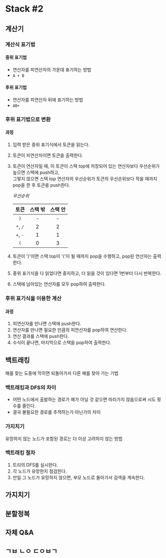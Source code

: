 # Stack #2
## 계산기
### 계산식 표기법
  #### 중위 표기법
  - 연산자를 피연산자의 가운데 표기하는 방법
  - `A + B`
  
  #### 후위 표기법
  - 연산자를 피연산자 뒤에 표기하는 방법
  - `AB+`

### 후위 표기법으로 변환
  #### 과정
  1. 입력 받은 중위 표기식에서 토큰을 읽는다.
  2. 토큰이 피연산자이면 토큰을 출력한다.
  3. 토큰이 연산자일 때, 이 토큰이 스택 top에 저장되어 있는 연산자보다 우선순위가 높으면 스택에 push하고,<br> 그렇지 않으면 스택 top 연산자의 우선순위가 토큰의 우선순위보다 작을 때까지 pop을 한 후 토큰을 push한다.
    
      *우선순위*

      |토큰|스택 밖|스택 안|
      |:--:|:----:|:----:|
      |`)`|-|-|
      |`*`, `/`|2|2|
      |`+`, `-`|1|1|
      |`(`|0|3|

  4. 토큰이 ')'이면 스택 top이 '('이 될 때까지 pop을 수행하고, pop된 연산자는 출력한다.
  5. 중위 표기식을 다 읽었다면 중지하고, 더 읽을 것이 있다면 1번부터 다시 반복한다.
  6. 스택에 남아있는 연산자를 모두 pop하여 출력한다.

### 후위 표기식을 이용한 계산
  #### 과정
  1. 피연산자를 만나면 스택에 push한다.
  2. 연산자를 만나면 필요한 만큼의 피연산자를 pop하여 연산한다.
  3. 연산 결과를 스택에 push한다.
  4. 수식이 끝나면, 마지막으로 스택을 pop하여 출력한다.

## 백트래킹
해를 찾는 도중에 막히면 되돌아가서 다른 해를 찾아 가는 기법

### 백트래킹과 DFS의 차이
- 어떤 노드에서 출발하는 경로가 해가 아닐 것 같으면 따라가지 않음으로써 시도 횟수를 줄인다.
- 결국 불필요한 경로를 추적하는가 아닌가의 차이

### 가지치기
유망하지 않는 노드가 포함된 경로는 더 이상 고려하지 않는 방법

### 백트래킹 절차
1. 트리의 DFS를 실시한다.
2. 각 노드가 유망한지 점검한다.
3. 만일 그 노드가 유망하지 않으면, 부모 노드로 돌아가서 검색을 계속한다.

## 가지치기


## 분할정복


## 자체 Q&A


## ㄱㅂ ㄴㅇ ㄷㅇㅂㄱ
